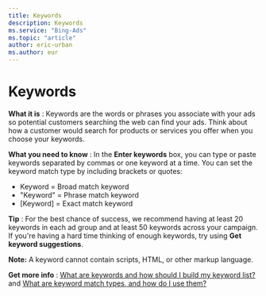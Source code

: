```yaml
---
title: Keywords
description: Keywords
ms.service: "Bing-Ads"
ms.topic: "article"
author: eric-urban
ms.author: eur
---
```


# Keywords

**What it is** : Keywords are the words or phrases you associate with your ads so potential customers searching the web can find your ads. Think about how a customer would search for products or services you offer when you choose your keywords.

**What you need to know** : In the **Enter keywords** box, you can type or paste keywords separated by commas or one keyword at a time. You can set the keyword match type by including brackets or quotes:
- Keyword = Broad match keyword
- "Keyword" = Phrase match keyword
- [Keyword] = Exact match keyword

**Tip** : For the best chance of success, we recommend having at least 20 keywords in each ad group and at least 50 keywords across your campaign. If you're having a hard time thinking of enough keywords, try using **Get keyword suggestions**.

**Note:** 	   A keyword cannot contain scripts, HTML, or other markup language.

**Get more info** :  [What are keywords and how should I build my keyword list?](../hlp_BA_CONC_AboutKW.md) and [What are keyword match types, and how do I use them?](../hlp_BA_CONC_MatchOptions.md)


